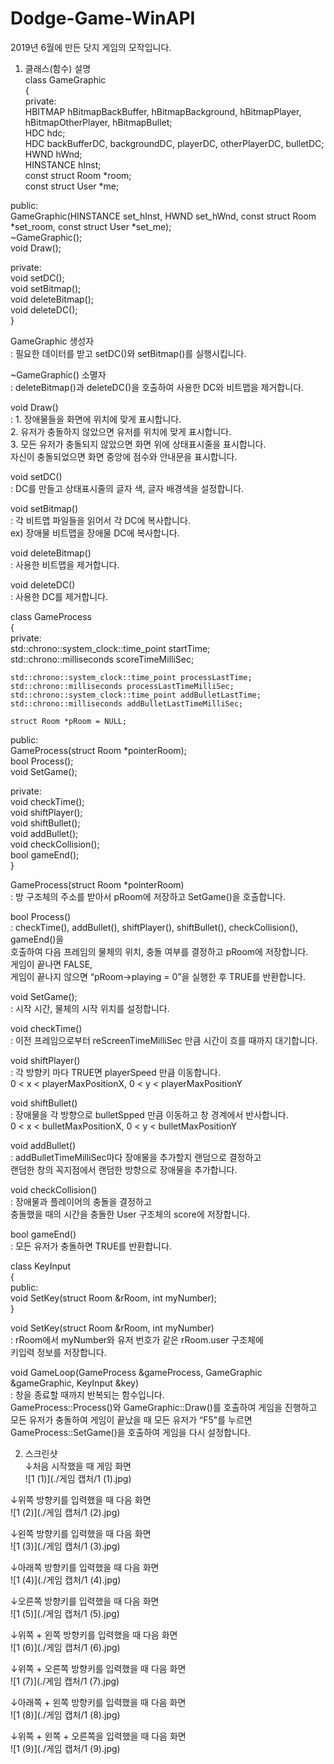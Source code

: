 # Dodge-Game-WinAPI   
   
2019년 6월에 만든 닷지 게임의 모작입니다.
   
1. 클래스(함수) 설명   
class GameGraphic   
{   
private:   
    HBITMAP hBitmapBackBuffer, hBitmapBackground, hBitmapPlayer, hBitmapOtherPlayer, hBitmapBullet;   
    HDC hdc;   
    HDC backBufferDC, backgroundDC, playerDC, otherPlayerDC, bulletDC;   
    HWND hWnd;   
    HINSTANCE hInst;   
    const struct Room *room;   
    const struct User *me;   
    
public:   
    GameGraphic(HINSTANCE set_hInst, HWND set_hWnd, const struct Room *set_room, const struct User *set_me);   
    ~GameGraphic();   
    void Draw();   
    
private:   
    void setDC();   
    void setBitmap();   
    void deleteBitmap();   
    void deleteDC();   
}   
   
GameGraphic 생성자   
 : 필요한 데이터를 받고 setDC()와 setBitmap()를 실행시킵니다.   
   
~GameGraphic() 소멸자   
 : deleteBitmap()과 deleteDC()을 호출하여 사용한 DC와 비트맵을 제거합니다.   
   
void Draw()   
 : 1. 장애물들을 화면에 위치에 맞게 표시합니다.   
   2. 유저가 충돌하지 않았으면 유저를 위치에 맞게 표시합니다.   
   3. 모든 유저가 충돌되지 않았으면 화면 위에 상태표시줄을 표시합니다.   
      자신이 충돌되었으면 화면 중앙에 점수와 안내문을 표시합니다.   
   
void setDC()   
 : DC를 만들고 상태표시줄의 글자 색, 글자 배경색을 설정합니다.   
   
void setBitmap()   
 : 각 비트맵 파일들을 읽어서 각 DC에 복사합니다.   
    ex) 장애물 비트맵을 장애물 DC에 복사합니다.   
   
void deleteBitmap()   
 : 사용한 비트맵을 제거합니다.   
   
void deleteDC()   
: 사용한 DC를 제거합니다.   
   
class GameProcess   
{   
private:   
    std::chrono::system_clock::time_point startTime;   
    std::chrono::milliseconds scoreTimeMilliSec;   
    
    std::chrono::system_clock::time_point processLastTime;   
    std::chrono::milliseconds processLastTimeMilliSec;   
    std::chrono::system_clock::time_point addBulletLastTime;   
    std::chrono::milliseconds addBulletLastTimeMilliSec;   
    
    struct Room *pRoom = NULL;   
    
public:   
    GameProcess(struct Room *pointerRoom);   
    bool Process();   
    void SetGame();    
   
private:   
    void checkTime();   
    void shiftPlayer();   
    void shiftBullet();   
    void addBullet();   
    void checkCollision();   
    bool gameEnd();   
}   
   
GameProcess(struct Room *pointerRoom)   
 : 방 구조체의 주소를 받아서 pRoom에 저장하고 SetGame()을 호출합니다.   
   
bool Process()   
 : checkTime(), addBullet(), shiftPlayer(), shiftBullet(), checkCollision(), gameEnd()을   
   호출하여 다음 프레임의 물체의 위치, 충돌 여부를 결정하고 pRoom에 저장합니다.   
   게임이 끝나면 FALSE,   
   게임이 끝나지 않으면 “pRoom->playing = 0”을 실행한 후 TRUE를 반환합니다.   
   
void SetGame();   
 : 시작 시간, 물체의 시작 위치를 설정합니다.   
   
void checkTime()   
 : 이전 프레임으로부터 reScreenTimeMilliSec 만큼 시간이 흐를 때까지 대기합니다.   
   
void shiftPlayer()   
 : 각 방향키 마다 TRUE면 playerSpeed 만큼 이동합니다.   
   0 < x < playerMaxPositionX, 0 < y < playerMaxPositionY   
   
void shiftBullet()   
 : 장애물을 각 방향으로 bulletSpped 만큼 이동하고 창 경계에서 반사합니다.   
   0 < x < bulletMaxPositionX, 0 < y < bulletMaxPositionY   
   
void addBullet()   
 : addBulletTimeMilliSec마다 장애물을 추가할지 랜덤으로 결정하고   
   랜덤한 창의 꼭지점에서 랜덤한 방향으로 장애물을 추가합니다.   
   
void checkCollision()   
 : 장애물과 플레이어의 충돌을 결정하고   
   충돌했을 때의 시간을 충돌한 User 구조체의 score에 저장합니다.   
   
bool gameEnd()   
 : 모든 유저가 충돌하면 TRUE를 반환합니다.   
   
class KeyInput   
{   
public:   
    void SetKey(struct Room &rRoom, int myNumber);   
}   
   
void SetKey(struct Room &rRoom, int myNumber)   
 : rRoom에서 myNumber와 유저 번호가 같은 rRoom.user 구조체에   
  키입력 정보를 저장합니다.   
   
void GameLoop(GameProcess &gameProcess, GameGraphic &gameGraphic, KeyInput &key)   
 : 창을 종료할 때까지 반복되는 함수입니다.   
   GameProcess::Process()와 GameGraphic::Draw()를 호출하여 게임을 진행하고   
   모든 유저가 충돌하여 게임이 끝났을 때 모든 유저가 “F5"를 누르면   
   GameProcess::SetGame()을 호출하여 게임을 다시 설정합니다.   
   
   
2. 스크린샷  
↓처음 시작했을 때 게임 화면   
![1 (1)](./게임 캡처/1 (1).jpg)   
   
↓위쪽 방향키를 입력했을 때 다음 화면   
![1 (2)](./게임 캡처/1 (2).jpg)   
   
↓왼쪽 방향키를 입력했을 때 다음 화면   
![1 (3)](./게임 캡처/1 (3).jpg)   
   
↓아래쪽 방향키를 입력했을 때 다음 화면   
![1 (4)](./게임 캡처/1 (4).jpg)   
   
↓오른쪽 방향키를 입력했을 때 다음 화면   
![1 (5)](./게임 캡처/1 (5).jpg)   
   
↓위쪽 + 왼쪽 방향키를 입력했을 때 다음 화면   
![1 (6)](./게임 캡처/1 (6).jpg)   
   
↓위쪽 + 오른쪽 방향키를 입력했을 때 다음 화면   
![1 (7)](./게임 캡처/1 (7).jpg)   
   
↓아래쪽 + 왼쪽 방향키를 입력했을 때 다음 화면   
![1 (8)](./게임 캡처/1 (8).jpg)   
   
↓위쪽 + 왼쪽 + 오른쪽을 입력했을 때 다음 화면   
![1 (9)](./게임 캡처/1 (9).jpg)   